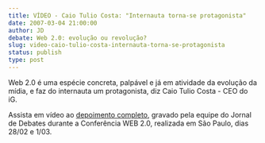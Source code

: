 ```yaml
---
title: VÍDEO - Caio Tulio Costa: "Internauta torna-se protagonista"
date: 2007-03-04 21:00:00
author: JD
debate: Web 2.0: evolução ou revolução?
slug: video-caio-tulio-costa-internauta-torna-se-protagonista
status: publish 
type: post
---
```


Web 2.0 é uma espécie concreta, palpável e já em atividade da evolução da mídia, e faz do internauta um protagonista, diz Caio Tulio Costa - CEO do iG.  
  
Assista em vídeo ao [depoimento completo](http://www.youtube.com/watch?v=RueixADDQFA), gravado pela equipe do Jornal de Debates durante a Conferência WEB 2.0, realizada em São Paulo, dias 28/02 e 1/03.                                                                                                                      
